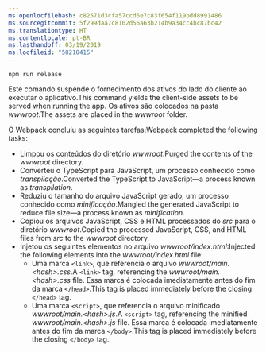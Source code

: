 ```yaml
---
ms.openlocfilehash: c82571d3cfa57ccd6e7c83f654f119bdd8991486
ms.sourcegitcommit: 5f299daa7c8102d56a63b214b9a34cc4bc87bc42
ms.translationtype: HT
ms.contentlocale: pt-BR
ms.lasthandoff: 03/19/2019
ms.locfileid: "58210415"
---
```

```console
npm run release
```

<span data-ttu-id="9aef7-101">Este comando suspende o fornecimento dos ativos do lado do cliente ao executar o aplicativo.</span><span class="sxs-lookup"><span data-stu-id="9aef7-101">This command yields the client-side assets to be served when running the app.</span></span> <span data-ttu-id="9aef7-102">Os ativos são colocados na pasta *wwwroot*.</span><span class="sxs-lookup"><span data-stu-id="9aef7-102">The assets are placed in the *wwwroot* folder.</span></span>

<span data-ttu-id="9aef7-103">O Webpack concluiu as seguintes tarefas:</span><span class="sxs-lookup"><span data-stu-id="9aef7-103">Webpack completed the following tasks:</span></span>

* <span data-ttu-id="9aef7-104">Limpou os conteúdos do diretório *wwwroot*.</span><span class="sxs-lookup"><span data-stu-id="9aef7-104">Purged the contents of the *wwwroot* directory.</span></span>
* <span data-ttu-id="9aef7-105">Converteu o TypeScript para JavaScript, um processo conhecido como *transpilação*.</span><span class="sxs-lookup"><span data-stu-id="9aef7-105">Converted the TypeScript to JavaScript&mdash;a process known as *transpilation*.</span></span>
* <span data-ttu-id="9aef7-106">Reduziu o tamanho do arquivo JavaScript gerado, um processo conhecido como *minificação*.</span><span class="sxs-lookup"><span data-stu-id="9aef7-106">Mangled the generated JavaScript to reduce file size&mdash;a process known as *minification*.</span></span>
* <span data-ttu-id="9aef7-107">Copiou os arquivos JavaScript, CSS e HTML processados do *src* para o diretório *wwwroot*.</span><span class="sxs-lookup"><span data-stu-id="9aef7-107">Copied the processed JavaScript, CSS, and HTML files from *src* to the *wwwroot* directory.</span></span>
* <span data-ttu-id="9aef7-108">Injetou os seguintes elementos no arquivo *wwwroot/index.html*:</span><span class="sxs-lookup"><span data-stu-id="9aef7-108">Injected the following elements into the *wwwroot/index.html* file:</span></span>
  * <span data-ttu-id="9aef7-109">Uma marca `<link>`, que referencia o arquivo *wwwroot/main.\<hash\>.css*.</span><span class="sxs-lookup"><span data-stu-id="9aef7-109">A `<link>` tag, referencing the *wwwroot/main.\<hash\>.css* file.</span></span> <span data-ttu-id="9aef7-110">Essa marca é colocada imediatamente antes do fim da marca `</head>`.</span><span class="sxs-lookup"><span data-stu-id="9aef7-110">This tag is placed immediately before the closing `</head>` tag.</span></span>
  * <span data-ttu-id="9aef7-111">Uma marca `<script>`, que referencia o arquivo minificado *wwwroot/main.\<hash\>.js*.</span><span class="sxs-lookup"><span data-stu-id="9aef7-111">A `<script>` tag, referencing the minified *wwwroot/main.\<hash\>.js* file.</span></span> <span data-ttu-id="9aef7-112">Essa marca é colocada imediatamente antes do fim da marca `</body>`.</span><span class="sxs-lookup"><span data-stu-id="9aef7-112">This tag is placed immediately before the closing `</body>` tag.</span></span>
